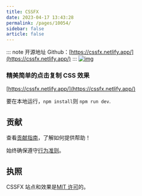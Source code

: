 ```yaml
---
title: CSSFX
date: 2023-04-17 13:43:28
permalink: /pages/10054/
sidebar: false
article: false
---
```

::: note 开源地址
Github：[https://cssfx.netlify.app/](https://cssfx.netlify.app/)
:::
[![img](https://github.com/jolaleye/cssfx/raw/master/banner.png)](https://github.com/jolaleye/cssfx/blob/master/banner.png)

### 精美简单的点击复制 CSS 效果

[https://cssfx.netlify.app/](https://cssfx.netlify.app/)

要在本地运行，`npm install`则 `npm run dev`.

## 贡献

查看[贡献指南](https://github.com/jolaleye/cssfx/blob/master/CONTRIBUTING.md)，了解如何提供帮助！

始终确保遵守[行为准则](https://github.com/jolaleye/cssfx/blob/master/CODE_OF_CONDUCT.md)。

## 执照

CSSFX 站点和效果是[MIT 许可](https://github.com/jolaleye/cssfx/blob/master/LICENSE.md)的。
